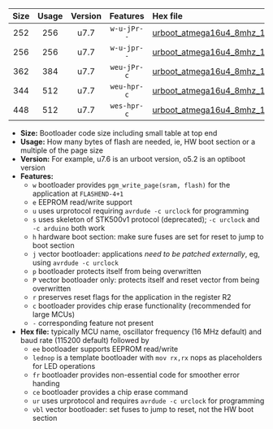 |Size|Usage|Version|Features|Hex file|
|:-:|:-:|:-:|:-:|:--|
|252|256|u7.7|`w-u-jPr--`|[urboot_atmega16u4_8mhz_1000000bps_lednop_ur_vbl.hex](https://raw.githubusercontent.com/stefanrueger/urboot.hex/main/mcus/atmega16u4/fcpu_8mhz/1000000_bps/urboot_atmega16u4_8mhz_1000000bps_lednop_ur_vbl.hex)|
|256|256|u7.7|`w-u-jpr--`|[urboot_atmega16u4_8mhz_1000000bps_lednop_fr_ur_vbl.hex](https://raw.githubusercontent.com/stefanrueger/urboot.hex/main/mcus/atmega16u4/fcpu_8mhz/1000000_bps/urboot_atmega16u4_8mhz_1000000bps_lednop_fr_ur_vbl.hex)|
|362|384|u7.7|`weu-jPr-c`|[urboot_atmega16u4_8mhz_1000000bps_ee_lednop_fr_ce_ur_vbl.hex](https://raw.githubusercontent.com/stefanrueger/urboot.hex/main/mcus/atmega16u4/fcpu_8mhz/1000000_bps/urboot_atmega16u4_8mhz_1000000bps_ee_lednop_fr_ce_ur_vbl.hex)|
|344|512|u7.7|`weu-hpr-c`|[urboot_atmega16u4_8mhz_1000000bps_ee_lednop_fr_ce_ur.hex](https://raw.githubusercontent.com/stefanrueger/urboot.hex/main/mcus/atmega16u4/fcpu_8mhz/1000000_bps/urboot_atmega16u4_8mhz_1000000bps_ee_lednop_fr_ce_ur.hex)|
|448|512|u7.7|`wes-hpr-c`|[urboot_atmega16u4_8mhz_1000000bps_ee_lednop_fr_ce.hex](https://raw.githubusercontent.com/stefanrueger/urboot.hex/main/mcus/atmega16u4/fcpu_8mhz/1000000_bps/urboot_atmega16u4_8mhz_1000000bps_ee_lednop_fr_ce.hex)|

- **Size:** Bootloader code size including small table at top end
- **Usage:** How many bytes of flash are needed, ie, HW boot section or a multiple of the page size
- **Version:** For example, u7.6 is an urboot version, o5.2 is an optiboot version
- **Features:**
  + `w` bootloader provides `pgm_write_page(sram, flash)` for the application at `FLASHEND-4+1`
  + `e` EEPROM read/write support
  + `u` uses urprotocol requiring `avrdude -c urclock` for programming
  + `s` uses skeleton of STK500v1 protocol (deprecated); `-c urclock` and `-c arduino` both work
  + `h` hardware boot section: make sure fuses are set for reset to jump to boot section
  + `j` vector bootloader: applications *need to be patched externally*, eg, using `avrdude -c urclock`
  + `p` bootloader protects itself from being overwritten
  + `P` vector bootloader only: protects itself and reset vector from being overwritten
  + `r` preserves reset flags for the application in the register R2
  + `c` bootloader provides chip erase functionality (recommended for large MCUs)
  + `-` corresponding feature not present
- **Hex file:** typically MCU name, oscillator frequency (16 MHz default) and baud rate (115200 default) followed by
  + `ee` bootloader supports EEPROM read/write
  + `lednop` is a template bootloader with `mov rx,rx` nops as placeholders for LED operations
  + `fr` bootloader provides non-essential code for smoother error handing
  + `ce` bootloader provides a chip erase command
  + `ur` uses urprotocol and requires `avrdude -c urclock` for programming
  + `vbl` vector bootloader: set fuses to jump to reset, not the HW boot section
